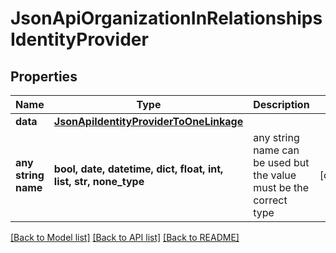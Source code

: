 # JsonApiOrganizationInRelationshipsIdentityProvider


## Properties
Name | Type | Description | Notes
------------ | ------------- | ------------- | -------------
**data** | [**JsonApiIdentityProviderToOneLinkage**](JsonApiIdentityProviderToOneLinkage.md) |  | 
**any string name** | **bool, date, datetime, dict, float, int, list, str, none_type** | any string name can be used but the value must be the correct type | [optional]

[[Back to Model list]](../README.md#documentation-for-models) [[Back to API list]](../README.md#documentation-for-api-endpoints) [[Back to README]](../README.md)


